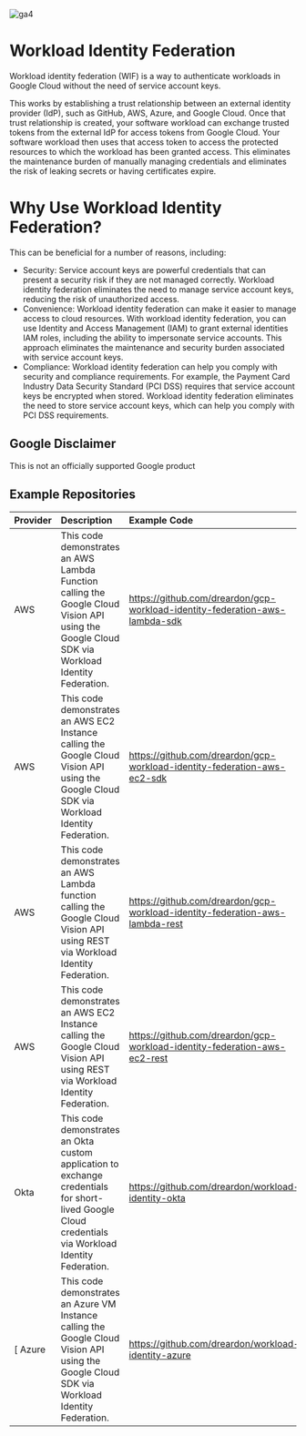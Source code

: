 ![ga4](https://www.google-analytics.com/collect?v=2&cid=1&sid=1&tid=G-564TXM315H&en=page_view&dl=workloadidentityfederation&dt=readme.md)

# Workload Identity Federation

Workload identity federation (WIF) is a way to authenticate workloads in Google Cloud without the need of service account keys. 

This works by establishing a trust relationship between an external identity provider (IdP), such as GitHub, AWS, Azure, and Google Cloud. Once that trust relationship is created, your software workload can exchange trusted tokens from the external IdP for access tokens from Google Cloud. Your software workload then uses that access token to access the protected resources to which the workload has been granted access. This eliminates the maintenance burden of manually managing credentials and eliminates the risk of leaking secrets or having certificates expire.

# Why Use Workload Identity Federation?
This can be beneficial for a number of reasons, including:

* Security: Service account keys are powerful credentials that can present a security risk if they are not managed correctly. Workload identity federation eliminates the need to manage service account keys, reducing the risk of unauthorized access.
* Convenience: Workload identity federation can make it easier to manage access to cloud resources. With workload identity federation, you can use Identity and Access Management (IAM) to grant external identities IAM roles, including the ability to impersonate service accounts. This approach eliminates the maintenance and security burden associated with service account keys.
* Compliance: Workload identity federation can help you comply with security and compliance requirements. For example, the Payment Card Industry Data Security Standard (PCI DSS) requires that service account keys be encrypted when stored. Workload identity federation eliminates the need to store service account keys, which can help you comply with PCI DSS requirements.

## Google Disclaimer
This is not an officially supported Google product

## Example Repositories
| Provider |  Description | Example Code  |
| :---- | :----   | :--- |
| AWS | This code demonstrates an AWS Lambda Function calling the Google Cloud Vision API using the Google Cloud SDK via Workload Identity Federation. | https://github.com/dreardon/gcp-workload-identity-federation-aws-lambda-sdk |
| AWS | This code demonstrates an AWS EC2 Instance calling the Google Cloud Vision API using the Google Cloud SDK via Workload Identity Federation. | https://github.com/dreardon/gcp-workload-identity-federation-aws-ec2-sdk |
| AWS | This code demonstrates an AWS Lambda function calling the Google Cloud Vision API using REST via Workload Identity Federation. | https://github.com/dreardon/gcp-workload-identity-federation-aws-lambda-rest |
| AWS | This code demonstrates an AWS EC2 Instance calling the Google Cloud Vision API using REST via Workload Identity Federation. | https://github.com/dreardon/gcp-workload-identity-federation-aws-ec2-rest |
| Okta | This code demonstrates an Okta custom application to exchange credentials for short-lived Google Cloud credentials via Workload Identity Federation.  | https://github.com/dreardon/workload-identity-okta |
[ Azure | This code demonstrates an Azure VM Instance calling the Google Cloud Vision API using the Google Cloud SDK via Workload Identity Federation. | https://github.com/dreardon/workload-identity-azure
